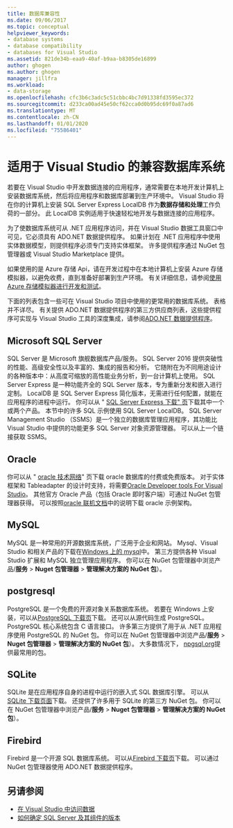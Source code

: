 ```yaml
---
title: 数据库兼容性
ms.date: 09/06/2017
ms.topic: conceptual
helpviewer_keywords:
- database systems
- database compatibility
- databases for Visual Studio
ms.assetid: 821de34b-eaa9-40af-b9aa-b8305de16899
author: ghogen
ms.author: ghogen
manager: jillfra
ms.workload:
- data-storage
ms.openlocfilehash: cfc3b6c3adc5c51cbbc4bc7d91338fd3595ec372
ms.sourcegitcommit: d233ca00ad45e50cf62cca0d0b95dc69f0a87ad6
ms.translationtype: MT
ms.contentlocale: zh-CN
ms.lasthandoff: 01/01/2020
ms.locfileid: "75586401"
---
```

# <a name="compatible-database-systems-for-visual-studio"></a>适用于 Visual Studio 的兼容数据库系统

若要在 Visual Studio 中开发数据连接的应用程序，通常需要在本地开发计算机上安装数据库系统，然后将应用程序和数据库部署到生产环境中。 Visual Studio 将在你的计算机上安装 SQL Server Express LocalDB 作为**数据存储和处理**工作负荷的一部分。 此 LocalDB 实例适用于快速轻松地开发与数据连接的应用程序。

为了使数据库系统可从 .NET 应用程序访问，并在 Visual Studio 数据工具窗口中可见，它必须具有 ADO.NET 数据提供程序。 如果计划在 .NET 应用程序中使用实体数据模型，则提供程序必须专门支持实体框架。 许多提供程序通过 NuGet 包管理器或 Visual Studio Marketplace 提供。

如果使用的是 Azure 存储 Api，请在开发过程中在本地计算机上安装 Azure 存储模拟器，以避免收费，直到准备好部署到生产环境。 有关详细信息，请参阅[使用 Azure 存储模拟器进行开发和测试](/azure/storage/common/storage-use-emulator)。

下面的列表包含一些可在 Visual Studio 项目中使用的更常用的数据库系统。 表格并不详尽。 有关提供 ADO.NET 数据提供程序的第三方供应商列表，这些提供程序可实现与 Visual Studio 工具的深度集成，请参阅[ADO.NET 数据提供程序](/dotnet/framework/data/adonet/data-providers)。

## <a name="microsoft-sql-server"></a>Microsoft SQL Server

SQL Server 是 Microsoft 旗舰数据库产品/服务。 SQL Server 2016 提供突破性的性能、高级安全性以及丰富的、集成的报告和分析。 它随附在为不同用途设计的各种版本中：从高度可缩放的高性能业务分析，到一台计算机上使用。 SQL Server Express 是一种功能齐全的 SQL Server 版本，专为重新分发和嵌入进行定制。  LocalDB 是 SQL Server Express 简化版本，无需进行任何配置，就能在应用程序的进程中运行。 你可以从 " [SQL Server Express 下载" 页](https://www.microsoft.com/sql-server/sql-server-editions-express)下载其中一个或两个产品。 本节中的许多 SQL 示例使用 SQL Server LocalDB。 SQL Server Management Studio （SSMS）是一个独立的数据库管理应用程序，其功能比 Visual Studio 中提供的功能更多 SQL Server 对象资源管理器。 可以从上一个链接获取 SSMS。

## <a name="oracle"></a>Oracle

你可以从 " [oracle 技术网络](https://www.oracle.com/database/technologies/oracle-database-software-downloads.html)" 页下载 oracle 数据库的付费或免费版本。 对于实体框架和 Tableadapter 的设计时支持，将需要[Oracle Developer tools For Visual Studio](https://www.oracle.com/database/technologies/developer-tools/visual-studio/)。 其他官方 Oracle 产品（包括 Oracle 即时客户端）可通过 NuGet 包管理器获得。 可以按照[oracle 联机文档](https://docs.oracle.com/cd/E11882_01/server.112/e10831/toc.htm)中的说明下载 oracle 示例架构。

## <a name="mysql"></a>MySQL

MySQL 是一种常用的开源数据库系统，广泛用于企业和网站。 Mysql、Visual Studio 和相关产品的下载在[Windows 上的 mysql](https://www.mysql.com/why-mysql/windows/)中。 第三方提供各种 Visual Studio 扩展和 MySQL 独立管理应用程序。 你可以在 NuGet 包管理器中浏览产品/**服务** > **Nuget 包管理器** > **管理解决方案的 NuGet 包**）。

## <a name="postgresql"></a>postgresql

PostgreSQL 是一个免费的开源对象关系数据库系统。 若要在 Windows 上安装，可以从[PostgreSQL 下载页](https://www.postgresql.org/download/windows/)下载。 还可以从源代码生成 PostgreSQL。 PostgreSQL 核心系统包含 C 语言接口。 许多第三方提供了用于从 .NET 应用程序使用 PostgreSQL 的 NuGet 包。 你可以在 NuGet 包管理器中浏览产品/**服务** > **Nuget 包管理器** > **管理解决方案的 NuGet 包**）。 大多数情况下， [npgsql.org](http://www.npgsql.org)提供最常用的包。

## <a name="sqlite"></a>SQLite

SQLite 是在应用程序自身的进程中运行的嵌入式 SQL 数据库引擎。 可以从[SQLite 下载页面](https://www.sqlite.org/download.html)下载。 还提供了许多用于 SQLite 的第三方 NuGet 包。 你可以在 NuGet 包管理器中浏览产品/**服务** > **Nuget 包管理器** > **管理解决方案的 NuGet 包**）。

## <a name="firebird"></a>Firebird

Firebird 是一个开源 SQL 数据库系统。 可以从[Firebird 下载页](http://firebirdsql.org/en/downloads/)下载。 可以通过 NuGet 包管理器使用 ADO.NET 数据提供程序。

## <a name="see-also"></a>另请参阅

- [在 Visual Studio 中访问数据](../data-tools/accessing-data-in-visual-studio.md)
- [如何确定 SQL Server 及其组件的版本](https://support.microsoft.com/help/321185/how-to-determine-the-version-edition-and-update-level-of-sql-server-an)
